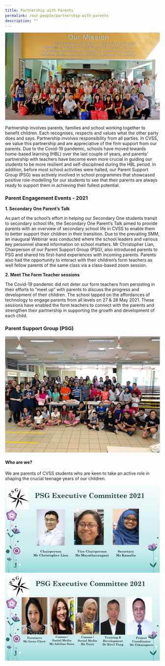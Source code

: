 ```yaml
---
title: Partnership with Parents
permalink: /our-people/partnership-with-parents
description: ""
---
```

![](/images/Partnership%20with%20Parents_2021_Picture%201.jpg)

Partnership involves parents, families and school working together to benefit children. Each recognises, respects and values what the other party does and says. Partnership involves responsibility from all parties. In CVSS, we value this partnership and are appreciative of the firm support from our parents. Due to the Covid-19 pandemic, schools have moved towards home-based learning (HBL) over the last couple of years, and parents’ partnership with teachers have become even more crucial in guiding our students to be more resilient and self-disciplined during the HBL period. In addition, before most school activities were halted, our Parent Support Group (PSG) was actively involved in school programmes that showcased positive role-modelling for our students to see that their parents are always ready to support them in achieving their fullest potential.  

### Parent Engagement Events - 2021

**1. Secondary One Parent’s Talk**  

As part of the school’s effort in helping our Secondary One students transit to secondary school life, the Secondary One Parent’s Talk aimed to provide parents with an overview of secondary school life in CVSS to enable them to better support their children in their transition. Due to the prevailing SMM, an inaugural Webinar was conducted where the school leaders and various key personnel shared information on school matters. Mr Christopher Lian, Chairperson of our Parent Support Group (PSG), also introduced parents to PSG and shared his first-hand experiences with incoming parents. Parents also had the opportunity to interact with their children’s form teachers as well fellow parents of the same class via a class-based zoom session.

  

**2. Meet The Form Teacher sessions**  

The Covid-19 pandemic did not deter our form teachers from persisting in their efforts to “meet up” with parents to discuss the progress and development of their children. The school tapped on the affordances of technology to engage parents from all levels on 27 & 28 May 2021. These sessions have enabled the form teachers to connect with the parents and strengthen their partnership in supporting the growth and development of each child.

### Parent Support Group (PSG)
![](/images/PSG_Picture%201.jpg)

#### Who are we?

We are parents of CVSS students who are keen to take an active role in shaping the crucial teenage years of our children. 

![](/images/PSG%20Exco2021_1.png)
![](/images/PSG%20Exco2021_2.png)
